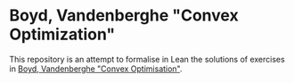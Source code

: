 # Boyd, Vandenberghe "Convex Optimization"

This repository is an attempt to formalise in Lean the solutions of exercises in [Boyd, Vandenberghe "Convex Optimisation"](https://web.stanford.edu/~boyd/cvxbook/).